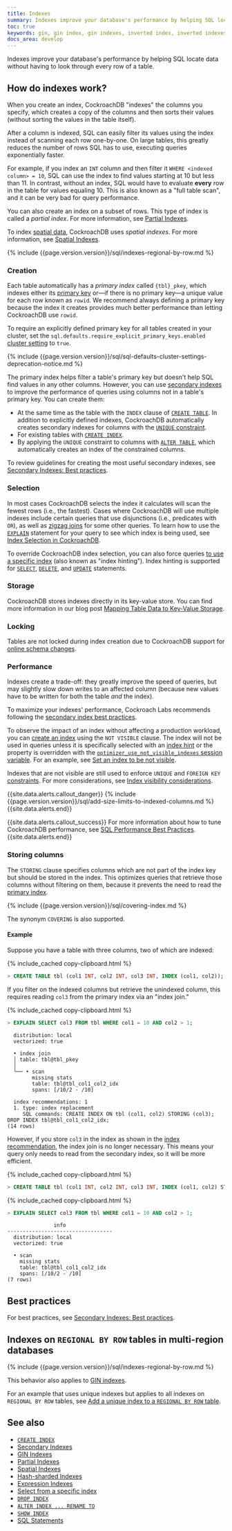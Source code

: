 ```yaml
---
title: Indexes
summary: Indexes improve your database's performance by helping SQL locate data without having to look through every row of a table.
toc: true
keywords: gin, gin index, gin indexes, inverted index, inverted indexes, accelerated index, accelerated indexes
docs_area: develop
---
```


Indexes improve your database's performance by helping SQL locate data without having to look through every row of a table.

## How do indexes work?

When you create an index, CockroachDB "indexes" the columns you specify, which creates a copy of the columns and then sorts their values (without sorting the values in the table itself).

After a column is indexed, SQL can easily filter its values using the index instead of scanning each row one-by-one. On large tables, this greatly reduces the number of rows SQL has to use, executing queries exponentially faster.

For example, if you index an `INT` column and then filter it `WHERE <indexed column> = 10`, SQL can use the index to find values starting at 10 but less than 11. In contrast, without an index, SQL would have to evaluate **every** row in the table for values equaling 10.  This is also known as a "full table scan", and it can be very bad for query performance.

You can also create an index on a subset of rows. This type of index is called a _partial index_. For more information, see [Partial Indexes](partial-indexes.html).

To index [spatial data](export-spatial-data.html), CockroachDB uses _spatial indexes_. For more information, see [Spatial Indexes](spatial-indexes.html).

{% include {{page.version.version}}/sql/indexes-regional-by-row.md %}

### Creation

Each table automatically has a _primary index_ called `{tbl}_pkey`, which indexes either its [primary key](primary-key.html) or&mdash;if there is no primary key&mdash;a unique value for each row known as `rowid`. We recommend always defining a primary key because the index it creates provides much better performance than letting CockroachDB use `rowid`.

 To require an explicitly defined primary key for all tables created in your cluster, set the `sql.defaults.require_explicit_primary_keys.enabled` [cluster setting](cluster-settings.html) to `true`.

{% include {{page.version.version}}/sql/sql-defaults-cluster-settings-deprecation-notice.md %}

The primary index helps filter a table's primary key but doesn't help SQL find values in any other columns. However, you can use [secondary indexes](schema-design-indexes.html) to improve the performance of queries using columns not in a table's primary key. You can create them:

<a name="unique-secondary-indexes"></a>

- At the same time as the table with the `INDEX` clause of [`CREATE TABLE`](create-table.html#create-a-table-with-secondary-and-gin-indexes). In addition to explicitly defined indexes, CockroachDB automatically creates secondary indexes for columns with the [`UNIQUE` constraint](unique.html).
- For existing tables with [`CREATE INDEX`](create-index.html).
- By applying the `UNIQUE` constraint to columns with [`ALTER TABLE`](alter-table.html), which automatically creates an index of the constrained columns.

To review guidelines for creating the most useful secondary indexes, see [Secondary Indexes: Best practices](schema-design-indexes.html#best-practices).

### Selection

In most cases CockroachDB selects the index it calculates will scan the fewest rows (i.e., the fastest). Cases where CockroachDB will use multiple indexes include certain queries that use disjunctions (i.e., predicates with `OR`), as well as [zigzag joins](cost-based-optimizer.html#zigzag-joins) for some other queries. To learn how to use  the [`EXPLAIN`](explain.html) statement for your query to see which index is being used, see [Index Selection in CockroachDB](https://www.cockroachlabs.com/blog/index-selection-cockroachdb-2/).

To override CockroachDB index selection, you can also force queries [to use a specific index](table-expressions.html#force-index-selection) (also known as "index hinting"). Index hinting is supported for [`SELECT`](select-clause.html#select-from-a-specific-index), [`DELETE`](delete.html#force-index-selection-for-deletes), and [`UPDATE`](update.html#force-index-selection-for-updates) statements.

### Storage

CockroachDB stores indexes directly in its key-value store. You can find more information in our blog post [Mapping Table Data to Key-Value Storage](https://www.cockroachlabs.com/blog/sql-in-cockroachdb-mapping-table-data-to-key-value-storage/).

### Locking

Tables are not locked during index creation due to CockroachDB support for [online schema changes](online-schema-changes.html).

### Performance

Indexes create a trade-off: they greatly improve the speed of queries, but may slightly slow down writes to an affected column (because new values have to be written for both the table _and_ the index).

To maximize your indexes' performance, Cockroach Labs recommends following the [secondary index best practices](schema-design-indexes.html#best-practices).

To observe the impact of an index without affecting a production workload, you can [create an index](create-index.html) using the `NOT VISIBLE` clause. The index will not be used in queries unless it is specifically selected with an [index hint](indexes.html#selection) or the property is overridden with the [`optimizer_use_not_visible_indexes` session variable](set-vars.html#optimizer-use-not-visible-indexes). For an example, see [Set an index to be not visible](alter-index.html#set-an-index-to-be-not-visible). 

Indexes that are not visible are still used to enforce `UNIQUE` and `FOREIGN KEY` [constraints](constraints.html). For more considerations, see [Index visibility considerations](alter-index.html#not-visible).

{{site.data.alerts.callout_danger}}
{% include {{page.version.version}}/sql/add-size-limits-to-indexed-columns.md %}
{{site.data.alerts.end}}

{{site.data.alerts.callout_success}}
For more information about how to tune CockroachDB performance, see [SQL Performance Best Practices](performance-best-practices-overview.html).
{{site.data.alerts.end}}

### Storing columns

The `STORING` clause specifies columns which are not part of the index key but should be stored in the index. This optimizes queries that retrieve those columns without filtering on them, because it prevents the need to read the [primary index](primary-key.html).

{% include {{page.version.version}}/sql/covering-index.md %}

The synonym `COVERING` is also supported.

#### Example

Suppose you have a table with three columns, two of which are indexed:

{% include_cached copy-clipboard.html %}
~~~ sql
> CREATE TABLE tbl (col1 INT, col2 INT, col3 INT, INDEX (col1, col2));
~~~

If you filter on the indexed columns but retrieve the unindexed column, this requires reading `col3` from the primary index via an "index join."

{% include_cached copy-clipboard.html %}
~~~ sql
> EXPLAIN SELECT col3 FROM tbl WHERE col1 = 10 AND col2 > 1;
~~~

~~~
  distribution: local
  vectorized: true

  • index join
  │ table: tbl@tbl_pkey
  │
  └── • scan
        missing stats
        table: tbl@tbl_col1_col2_idx
        spans: [/10/2 - /10]

  index recommendations: 1
  1. type: index replacement
     SQL commands: CREATE INDEX ON tbl (col1, col2) STORING (col3); DROP INDEX tbl@tbl_col1_col2_idx;
(14 rows)
~~~

However, if you store `col3` in the index as shown in the [index recommendation](explain.html#default-statement-plans), the index join is no longer necessary. This means your query only needs to read from the secondary index, so it will be more efficient.

{% include_cached copy-clipboard.html %}
~~~ sql
> CREATE TABLE tbl (col1 INT, col2 INT, col3 INT, INDEX (col1, col2) STORING (col3));
~~~

{% include_cached copy-clipboard.html %}
~~~ sql
> EXPLAIN SELECT col3 FROM tbl WHERE col1 = 10 AND col2 > 1;
~~~

~~~
               info
----------------------------------
  distribution: local
  vectorized: true

  • scan
    missing stats
    table: tbl@tbl_col1_col2_idx
    spans: [/10/2 - /10]
(7 rows)
~~~

## Best practices

For best practices, see [Secondary Indexes: Best practices](schema-design-indexes.html#best-practices).

## Indexes on `REGIONAL BY ROW` tables in multi-region databases

{% include {{page.version.version}}/sql/indexes-regional-by-row.md %}

This behavior also applies to [GIN indexes](inverted-indexes.html).

For an example that uses unique indexes but applies to all indexes on `REGIONAL BY ROW` tables, see [Add a unique index to a `REGIONAL BY ROW` table](alter-table.html#add-a-unique-index-to-a-regional-by-row-table).

## See also

- [`CREATE INDEX`](create-index.html)
- [Secondary Indexes](schema-design-indexes.html)
- [GIN Indexes](inverted-indexes.html)
- [Partial Indexes](partial-indexes.html)
- [Spatial Indexes](spatial-indexes.html)
- [Hash-sharded Indexes](hash-sharded-indexes.html)
- [Expression Indexes](expression-indexes.html)
- [Select from a specific index](select-clause.html#select-from-a-specific-index)
- [`DROP INDEX`](drop-index.html)
- [`ALTER INDEX ... RENAME TO`](alter-index.html#rename-to)
- [`SHOW INDEX`](show-index.html)
- [SQL Statements](sql-statements.html)
